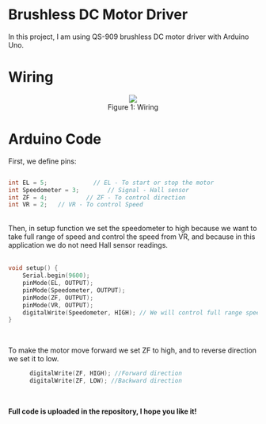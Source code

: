 # Brushless DC Motor Driver


In this project, I am using QS-909 brushless DC motor driver with Arduino Uno.


# Wiring

<p align="center">
<img src="https://user-images.githubusercontent.com/85786699/128597942-5051f35a-e6a9-408f-a15a-a44f62ed08c6.PNG">
<br> 
Figure 1: Wiring</p>


# Arduino Code


First, we define pins:
<br>
```C++

int EL = 5;             // EL - To start or stop the motor
int Speedometer = 3;        // Signal - Hall sensor
int ZF = 4;           // ZF - To control direction
int VR = 2;   // VR - To control Speed
```
<br>
Then, in setup function we set the speedometer to high because we want to take full range of speed and control the speed from VR, and because in this application we do not need Hall sensor readings.

<br>
<br>

```C++
void setup() {
    Serial.begin(9600);
    pinMode(EL, OUTPUT);
    pinMode(Speedometer, OUTPUT);
    pinMode(ZF, OUTPUT);
    pinMode(VR, OUTPUT);
    digitalWrite(Speedometer, HIGH); // We will control full range speed using VR 
}
```
<br>

To make the motor move forward we set ZF to high, and to reverse direction we set it to low.
<br>

```C++
      digitalWrite(ZF, HIGH); //Forward direction
      digitalWrite(ZF, LOW); //Backward direction

```
<br>

**Full code is uploaded in the repository, I hope you like it!**
